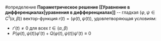 #определение
**Параметрическое решение [[Уравнение в дифференциалах|уравнения в дифференциалах]]** -- гладкая ($\varphi,\psi\in C^1(\alpha,\beta)$) вектор-функция $r(t) = (\varphi(t), \psi(t))$, удовлетворяющая условиям:
- $r'(t) \neq 0$ для всех $t \in (\alpha, \beta)$
- $P(\varphi(t), \psi(t))\varphi'(t) + Q(\varphi(t), \psi(t))\psi'(t) \equiv 0$
